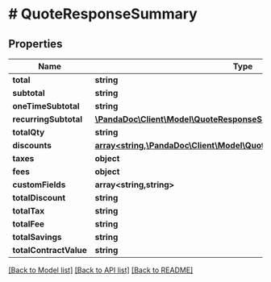 # # QuoteResponseSummary

## Properties

Name | Type | Description | Notes
------------ | ------------- | ------------- | -------------
**total** | **string** |  | [optional]
**subtotal** | **string** |  | [optional]
**oneTimeSubtotal** | **string** |  | [optional]
**recurringSubtotal** | [**\PandaDoc\Client\Model\QuoteResponseSummaryRecurringSubtotal[]**](QuoteResponseSummaryRecurringSubtotal.md) |  | [optional]
**totalQty** | **string** |  | [optional]
**discounts** | [**array<string,\PandaDoc\Client\Model\QuoteResponseSummaryDiscounts>**](QuoteResponseSummaryDiscounts.md) |  | [optional]
**taxes** | **object** |  | [optional]
**fees** | **object** |  | [optional]
**customFields** | **array<string,string>** |  | [optional]
**totalDiscount** | **string** |  | [optional]
**totalTax** | **string** |  | [optional]
**totalFee** | **string** |  | [optional]
**totalSavings** | **string** |  | [optional]
**totalContractValue** | **string** |  | [optional]

[[Back to Model list]](../../README.md#models) [[Back to API list]](../../README.md#endpoints) [[Back to README]](../../README.md)
